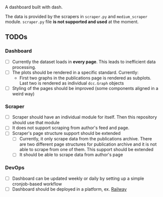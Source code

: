 A dashboard built with dash. 

The data is provided by the scrapers in `scraper.py` and `medium_scraper` module. `scraper.py` file __is not supported and used__ at the moment.

## TODOs
### Dashboard
- [ ] Currently the dataset loads in __every page__. This leads to inefficient data processing. 
- [ ] The plots should be rendered in a specific standard. Currently:
  - First two graphs in the publications page is rendered as subplots. Last two is rendered as individual `dcc.Graph` objects
- [ ] Styling of the pages should be improved (some components aligned in a weird way)
### Scraper
- [ ] Scraper should have an individual module for itself. Then this repository should use that module
- [ ] It does not support scraping from author's feed and page. 
- [ ] Scraper's page structure support should be extended
  - [ ] Currently, it only scrape data from the publications archive. There are two different page structures for publication archive and it is not able to scrape from one of them. This support should be extended
  - [ ] It should be able to scrape data from author's page
  
### DevOps
- [ ] Dashboard can be updated weekly or daily by setting up a simple cronjob-based workflow
- [ ] Dashboard should be deployed in a platform, ex. [Railway](https://railway.app/)